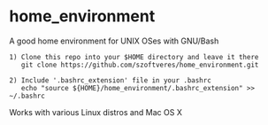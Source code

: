 # home_environment
A good home environment for UNIX OSes with GNU/Bash

    1) Clone this repo into your $HOME directory and leave it there
       git clone https://github.com/szoftveres/home_environment.git

    2) Include '.bashrc_extension' file in your .bashrc
       echo "source ${HOME}/home_environment/.bashrc_extension" >> ~/.bashrc

Works with various Linux distros and Mac OS X

